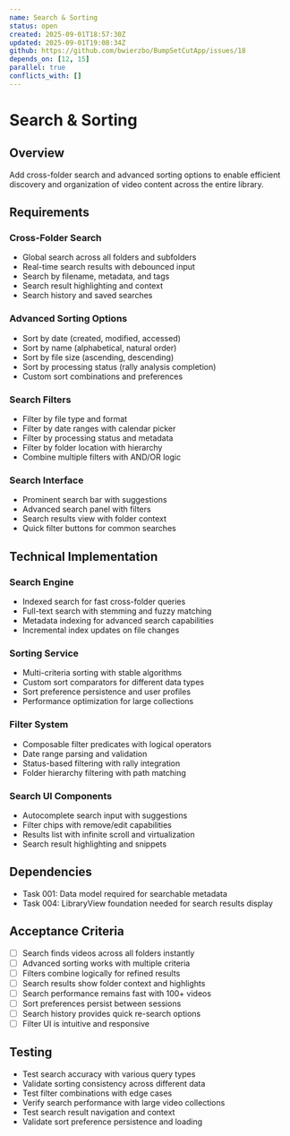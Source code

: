 ```yaml
---
name: Search & Sorting
status: open
created: 2025-09-01T18:57:30Z
updated: 2025-09-01T19:08:34Z
github: https://github.com/bwierzbo/BumpSetCutApp/issues/18
depends_on: [12, 15]
parallel: true
conflicts_with: []
---
```


# Search & Sorting

## Overview
Add cross-folder search and advanced sorting options to enable efficient discovery and organization of video content across the entire library.

## Requirements

### Cross-Folder Search
- Global search across all folders and subfolders
- Real-time search results with debounced input
- Search by filename, metadata, and tags
- Search result highlighting and context
- Search history and saved searches

### Advanced Sorting Options
- Sort by date (created, modified, accessed)
- Sort by name (alphabetical, natural order)
- Sort by file size (ascending, descending)
- Sort by processing status (rally analysis completion)
- Custom sort combinations and preferences

### Search Filters
- Filter by file type and format
- Filter by date ranges with calendar picker
- Filter by processing status and metadata
- Filter by folder location with hierarchy
- Combine multiple filters with AND/OR logic

### Search Interface
- Prominent search bar with suggestions
- Advanced search panel with filters
- Search results view with folder context
- Quick filter buttons for common searches

## Technical Implementation

### Search Engine
- Indexed search for fast cross-folder queries
- Full-text search with stemming and fuzzy matching
- Metadata indexing for advanced search capabilities
- Incremental index updates on file changes

### Sorting Service
- Multi-criteria sorting with stable algorithms
- Custom sort comparators for different data types
- Sort preference persistence and user profiles
- Performance optimization for large collections

### Filter System
- Composable filter predicates with logical operators
- Date range parsing and validation
- Status-based filtering with rally integration
- Folder hierarchy filtering with path matching

### Search UI Components
- Autocomplete search input with suggestions
- Filter chips with remove/edit capabilities
- Results list with infinite scroll and virtualization
- Search result highlighting and snippets

## Dependencies
- Task 001: Data model required for searchable metadata
- Task 004: LibraryView foundation needed for search results display

## Acceptance Criteria
- [ ] Search finds videos across all folders instantly
- [ ] Advanced sorting works with multiple criteria
- [ ] Filters combine logically for refined results
- [ ] Search results show folder context and highlights
- [ ] Search performance remains fast with 100+ videos
- [ ] Sort preferences persist between sessions
- [ ] Search history provides quick re-search options
- [ ] Filter UI is intuitive and responsive

## Testing
- Test search accuracy with various query types
- Validate sorting consistency across different data
- Test filter combinations with edge cases
- Verify search performance with large video collections
- Test search result navigation and context
- Validate sort preference persistence and loading
